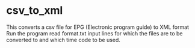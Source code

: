 # csv_to_xml
This converts a csv file for EPG (Electronic program guide) to XML format
Run the program 
read format.txt
input lines for which the files are to be converted to and which time code to be used.
